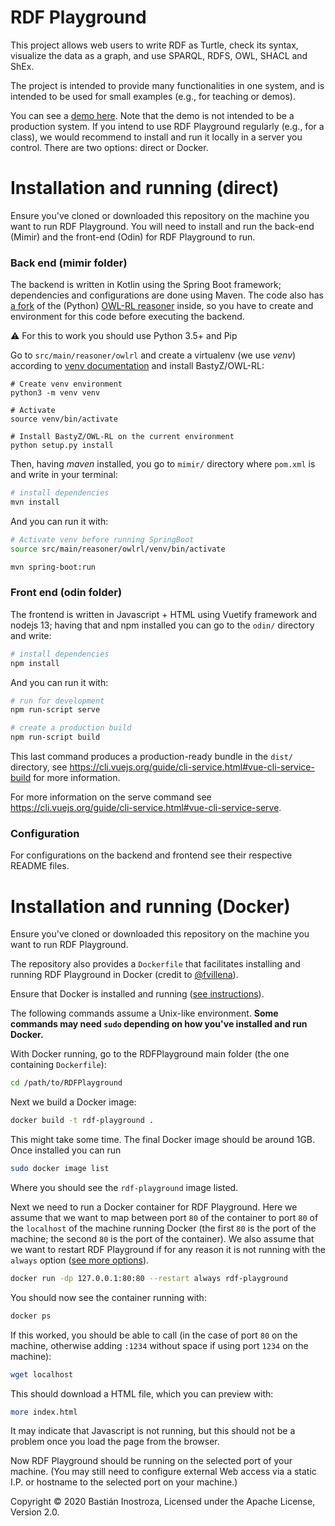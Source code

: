 # RDF Playground
This project allows web users to write RDF as Turtle, check its syntax, 
visualize the data as a graph, and use SPARQL, RDFS, OWL, SHACL and ShEx.

The project is intended to provide many functionalities in one system, 
and is intended to be used for small examples (e.g., for teaching or demos).

You can see a [demo here](http://rdfplayground.dcc.uchile.cl/). Note that the 
demo is not intended to be a production system. If you intend to use RDF Playground
regularly (e.g., for a class), we would recommend to install and run it locally in a 
server you control. There are two options: direct or Docker.

# Installation and running (direct)

Ensure you've cloned or downloaded this repository on the machine you want to run RDF Playground. You will need to install and run the back-end (Mimir) and the front-end (Odin) for RDF Playground to run.

### Back end (mimir folder)
The backend is written in Kotlin using the Spring Boot framework; dependencies and 
configurations are done using Maven. The code also has [a fork](https://github.com/BastyZ/OWL-RL) of the (Python) [OWL-RL reasoner](https://github.com/RDFLib/OWL-RL) 
inside, so you have to create and environment for this code before executing the backend.

⚠ For this to work you should use Python 3.5+ and Pip

Go to `src/main/reasoner/owlrl` and create a virtualenv (we use _venv_) according to
[venv documentation](https://docs.python.org/3/library/venv.html) and install BastyZ/OWL-RL:
```shell script
# Create venv environment
python3 -m venv venv

# Activate
source venv/bin/activate

# Install BastyZ/OWL-RL on the current environment
python setup.py install
```

Then, having _maven_ installed, you go to `mimir/` directory where `pom.xml` is and 
write in your terminal:

``` sh
# install dependencies
mvn install
```

And you can run it with:

``` sh
# Activate venv before running SpringBoot
source src/main/reasoner/owlrl/venv/bin/activate

mvn spring-boot:run
```

### Front end (odin folder)
The frontend is written in Javascript + HTML using Vuetify framework and nodejs
13; having that and npm installed you can go to the `odin/` directory and write:

``` sh
# install dependencies
npm install
```

And you can run it with:
``` sh
# run for development
npm run-script serve

# create a production build
npm run-script build
```
This last command produces a production-ready bundle in the `dist/` directory,
see https://cli.vuejs.org/guide/cli-service.html#vue-cli-service-build for more
information.

For more information on the serve command see 
https://cli.vuejs.org/guide/cli-service.html#vue-cli-service-serve.

### Configuration
For configurations on the backend and frontend see their respective README
files.

# Installation and running (Docker)

Ensure you've cloned or downloaded this repository on the machine you want to run RDF Playground.

The repository also provides a `Dockerfile` that facilitates installing and running RDF Playground in Docker (credit to [@fvillena](https://github.com/fvillena)).

Ensure that Docker is installed and running ([see instructions](https://docs.docker.com/engine/install/)).

The following commands assume a Unix-like environment. **Some commands may need `sudo` depending on how you've installed and run Docker.**

With Docker running, go to the RDFPlayground main folder (the one containing `Dockerfile`):

```sh
cd /path/to/RDFPlayground
```

Next we build a Docker image:

```sh
docker build -t rdf-playground .
```

This might take some time. The final Docker image should be around 1GB. Once installed you can run

```sh
sudo docker image list
```

Where you should see the `rdf-playground` image listed.

Next we need to run a Docker container for RDF Playground. Here we assume that we want to map between port `80` of the container to port `80` of the `localhost` of the machine running Docker (the first `80` is the port of the machine; the second `80` is the port of the container). We also assume that we want to restart RDF Playground if for any reason it is not running with the `always` option ([see more options](https://docs.docker.com/config/containers/start-containers-automatically/)).

```sh
docker run -dp 127.0.0.1:80:80 --restart always rdf-playground
```

You should now see the container running with:

```sh
docker ps
```

If this worked, you should be able to call (in the case of port `80` on the machine, otherwise adding `:1234` without space if using port `1234` on the machine):

```sh
wget localhost
```

This should download a HTML file, which you can preview with:

```sh
more index.html
```

It may indicate that Javascript is not running, but this should not be a problem once you load the page from the browser. 

Now RDF Playground should be running on the selected port of your machine. (You may still need to configure external Web access via a static I.P. or hostname to the selected port on your machine.)

Copyright © 2020 Bastián Inostroza, Licensed under the Apache License, Version 2.0.
